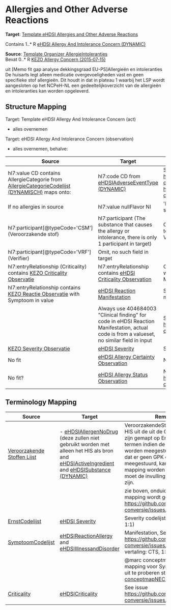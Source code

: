 # Allergies and Other Adverse Reactions

**Target**: [Template  eHDSI Allergies and Other Adverse Reactions](https://art-decor.ehdsi.eu/publication/epsos-html-20240422T073854/tmp-1.3.6.1.4.1.12559.11.10.1.3.1.2.12-2021-12-17T092901.html)
   
   Contains 1..*  R [eHDSI Allergy And Intolerance Concern (DYNAMIC)](https://art-decor.ehdsi.eu/publication/epsos-html-20240422T073854/tmp-1.3.6.1.4.1.12559.11.10.1.3.1.3.16-DYNAMIC.html)

**Source**: [Template  Organizer AllergieIntoleranties](https://decor.nictiz.nl/pub/acutezorg/acutezorg-html-20240603T081743/tmp-2.16.840.1.113883.2.4.3.11.60.66.10.20-2018-04-18T000000.html)  
 Bevat 0..* R [KEZO Allergy Concern (2015‑07‑15)](https://decor.nictiz.nl/pub/acutezorg/acutezorg-html-20240603T081743/tmp-2.16.840.1.113883.2.4.3.11.60.66.10.215-2015-07-15T000000.html) 

uit [Memo fit gap analyse dekkingsgraad EU-PS]Allergieën en intoleranties
De huisarts legt alleen medicatie overgevoeligheden vast en geen specifieke stof allergieën. Dit houdt in dat in plateau 1 waarbij het LSP wordt aangesloten op het NCPeH-NL een gedeeltelijkoverzicht van de allergieën en intoleranties kan worden opgeleverd.
## Structure Mapping

Target: Template eHDSI Allergy And Intolerance Concern (act)

- alles overnemen

Target: eHDSI Allergy And Intolerance Concern (observation)

- alles overnemen, behalve:

| Source | Target | remark |
| ----------- | ----------- | ---------- |
| hl7:value CD contains AllergieCategorie from  [AllergieCategorieCodelijst (DYNAMISCH)](https://decor.nictiz.nl/pub/acutezorg/acutezorg-html-20240603T081743/voc-2.16.840.1.113883.2.4.3.11.60.40.2.8.2.2-DYNAMIC.html) maps onto:| hl7:code CD from [eHDSIAdverseEventType (DYNAMIC)](https://art-decor.ehdsi.eu/publication/epsos-html-20240422T073854/voc-1.3.6.1.4.1.12559.11.10.1.3.1.42.18-2024-01-25T161500.html) | See: https://github.com/Duometis/ncp-conversie/issues/4 and https://github.com/Duometis/ncp-conversie/issues/27|
| If no allergies in source |hl7:value nullFlavor NI| 'No known allergies' is not supported in NL GP systems|
| hl7:participant[@typeCode='CSM'] (Veroorzakende stof) | hl7:participant (The substance that causes the allergy or intolerance, there is only 1 participant in target) |Copy all except code, needs terminology mapping for Veroorzakende Stoffen Lijst|
| hl7:participant[@typeCode='VRF'] (Verifier) | Omit, no such field in target ||
|hl7:entryRelationship (Criticality) contains [KEZO Criticality Observatie](https://decor.nictiz.nl/pub/acutezorg/acutezorg-html-20240603T081743/tmp-2.16.840.1.113883.2.4.3.11.60.66.10.218-2015-08-21T000000.html) |hl7:entryRelationship contains [eHDSI Criticality Observation](https://art-decor.ehdsi.eu/publication/epsos-html-20240422T073854/tmp-1.3.6.1.4.1.12559.11.10.1.3.1.3.33-2022-03-01T110132.html)|Copy all from target, except value which needs mapping. text is 1..1 M and not in source.|
|hl7:entryRelationship contains [KEZO Reactie Observatie](https://decor.nictiz.nl/pub/acutezorg/acutezorg-html-20240603T081743/tmp-2.16.840.1.113883.2.4.3.11.60.66.10.217-2015-07-15T000000.html) with Symptoom in value|[eHDSI Reaction Manifestation](https://art-decor.ehdsi.eu/publication/epsos-html-20240422T073854/tmp-1.3.6.1.4.1.12559.11.10.1.3.1.3.44-2022-01-05T163939.html)|Similar valueset, see terminology mappings|
| | Always use 404684003 "Clinical finding" for code in eHDSI Reaction Manifestation, actual code is from a valueset, no similar field in input | See https://github.com/Duometis/ncp-conversie/issues/33 |
| [KEZO Severity Observatie](https://decor.nictiz.nl/pub/acutezorg/acutezorg-html-20240603T081743/tmp-2.16.840.1.113883.2.4.3.11.60.66.10.219-2015-07-15T000000.html) | [eHDSI Severity](https://art-decor.ehdsi.eu/publication/epsos-html-20240422T073854/tmp-1.3.6.1.4.1.12559.11.10.1.3.1.3.8-2020-09-02T151641.html) | See terminology |
| No fit | [eHDSI Allergy Certainty Observation](https://art-decor.ehdsi.eu/publication/epsos-html-20240422T073854/tmp-1.3.6.1.4.1.12559.11.10.1.3.1.3.35-DYNAMIC.html) | Not a fit |
| No fit? | [eHDSI Allergy Status Observation](https://art-decor.ehdsi.eu/publication/epsos-html-20240422T073854/tmp-1.3.6.1.4.1.12559.11.10.1.3.1.3.34-DYNAMIC.html)| No fit? See: https://github.com/Duometis/ncp-conversie/issues/60 |

## Terminology Mapping

| Source | Target | Remarks |
|---|---|---|
| [Veroorzakende Stoffen Lijst](https://decor.nictiz.nl/pub/acutezorg/acutezorg-html-20240603T081743/voc-2.16.840.1.113883.2.4.3.11.60.66.11.119-DYNAMIC.html) | - [eHDSIAllergenNoDrug ](https://art-decor.ehdsi.eu/publication/epsos-html-20240422T073854/voc-1.3.6.1.4.1.12559.11.10.1.3.1.42.19-DYNAMIC.html) (deze zullen niet gebruikt worden met alleen het HIS als bron and [eHDSIActiveIngredient](https://art-decor.ehdsi.eu/publication/epsos-html-20240422T073854/voc-1.3.6.1.4.1.12559.11.10.1.3.1.42.24-DYNAMIC.html) and [eHDSISubstance (DYNAMIC)](https://art-decor.ehdsi.eu/publication/epsos-html-20240422T073854/voc-1.3.6.1.4.1.12559.11.10.1.3.1.42.61-DYNAMIC.html) | VeroorzakendeStof komt bij het HIS uit de uit de G-standaard en zijn gemapt op Engelse ACT termen indien de GPK codes worden meegestuurd. In het geval dat er geen GPK codes worden meegestuurd, kan er geen mapping worden gemaakt en moet de invulling No Information zijn.|
| | | zie boven, onduidelijk hoe de mapping wordt gedaan, zie https://github.com/Duometis/ncp-conversie/issues/36 |
| [ErnstCodelijst ](https://decor.nictiz.nl/pub/acutezorg/acutezorg-html-20240603T081743/voc-2.16.840.1.113883.2.4.3.11.60.40.2.8.2.6-DYNAMIC.html)| [eHDSI Severity](https://art-decor.ehdsi.eu/publication/epsos-html-20240422T073854/tmp-1.3.6.1.4.1.12559.11.10.1.3.1.3.8-DYNAMIC.html) | Severity codelijst (soort vertaling 1:1) |
| [SymptoomCodelijst](https://decor.nictiz.nl/pub/acutezorg/acutezorg-html-20240603T081743/voc-2.16.840.1.113883.2.4.3.11.60.40.2.8.2.5-2020-09-01T000000.html) | [eHDSIReactionAllergy](https://art-decor.ehdsi.eu/publication/epsos-html-20240422T073854/voc-1.3.6.1.4.1.12559.11.10.1.3.1.42.11-2023-07-05T133500.html) and [eHDSIIllnessandDisorder](https://art-decor.ehdsi.eu/publication/epsos-html-20240422T073854/voc-1.3.6.1.4.1.12559.11.10.1.3.1.42.5-2024-01-25T163000.html) | Manifestation, See issue https://github.com/Duometis/ncp-conversie/issues/32 (soort vertaling: CTS, 1:1, NEC|
|||@marc conceptmap om NEC mapping voor SymptoomCodelijst uit te proberen staat hier [conceptmapNEC.fsh](https://github.com/Duometis/ncp-conversie/commit/24b9daef79eb8ac7c0f7b80632269e04e2252bf2)
| [Criticality](https://decor.nictiz.nl/pub/acutezorg/acutezorg-html-20240603T081743/voc-2.16.840.1.113883.2.4.3.11.60.66.11.117-2015-08-21T000000.html) | [eHDSICriticality](https://art-decor.ehdsi.eu/publication/epsos-html-20240422T073854/voc-1.3.6.1.4.1.12559.11.10.1.3.1.42.57-2022-04-28T160000.html) | See issue https://github.com/Duometis/ncp-conversie/issues/29
